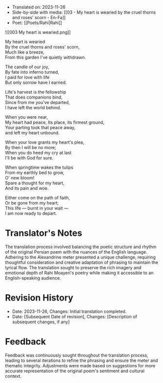 
- Translated on: 2023-11-26  
- Side-by-side with media: [[03 - My heart is wearied by the cruel thorns and roses' scorn - En-Fa]]
- Poet: [[Poets/Rahi|Rahi]]

![[003 My heart is wearied.png]]

My heart is wearied  
By the cruel thorns and roses' scorn,  
Much like a breeze,  
From this garden I've quietly withdrawn.  

The candle of our joy,  
By fate into inferno turned,  
I paid for love with life  
But only sorrow have I earned.  

Life's harvest is the fellowship  
That does companions bind,  
Since from me you've departed,  
I have left the world behind.  

When you were near,  
My heart had peace, 
Its place, its firmest ground,  
Your parting took that peace away,  
and left my heart unbound.  

When your love grants my heart's plea,  
By then I will be no more;  
When you do heed my cry at last  
I'll be with God for sure.  

When springtime wakes the tulips  
From my earthly bed to grow,  
O' new bloom!  
Spare a thought for my heart,  
And its pain and woe.  

Either come on the path of faith,  
Or be gone from my heart;  
This life — burnt in your wait —  
I am now ready to depart.


# Translator's Notes
The translation process involved balancing the poetic structure and rhythm of the original Persian poem with the nuances of the English language. Adhering to the Alexandrine meter presented a unique challenge, requiring thoughtful consideration and creative adaptation of phrasing to maintain the lyrical flow. The translation sought to preserve the rich imagery and emotional depth of Rahi Moayeri's poetry while making it accessible to an English-speaking audience.

# Revision History
- Date: 2023-11-26, Changes: Initial translation completed.
- Date: [Subsequent Date of revision], Changes: [Description of subsequent changes, if any]

# Feedback
Feedback was continuously sought throughout the translation process, leading to several iterations to refine the phrasing and ensure the meter and thematic integrity. Adjustments were made based on suggestions for more accurate representation of the original poem's sentiment and cultural context.

